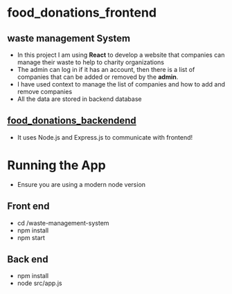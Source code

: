 # food_donations_frontend
## waste management System
* In this project I am using **React** to develop a website that companies can manage their waste to help to charity organizations
* The admin can log in if it has an account, then there is a list of companies that can be added or removed by the __admin__.
* I have used context to manage the list of companies and how to add and remove companies
* All the data are stored in backend database
## [food_donations_backendend](https://github.com/masoudz88/food_donations_backend)
* It uses Node.js and Express.js to communicate with frontend!
# Running the App
* Ensure you are using a modern node version
## Front end
* cd /waste-management-system
* npm install
* npm start
## Back end
* npm install
* node src/app.js


